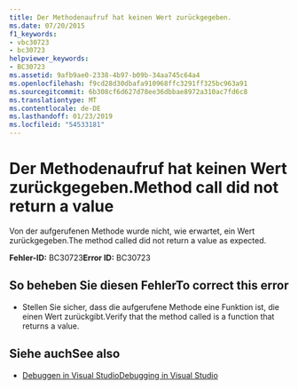 ```yaml
---
title: Der Methodenaufruf hat keinen Wert zurückgegeben.
ms.date: 07/20/2015
f1_keywords:
- vbc30723
- bc30723
helpviewer_keywords:
- BC30723
ms.assetid: 9afb9ae0-2338-4b97-b09b-34aa745c64a4
ms.openlocfilehash: f9cd28d30dbafa910968ffc3291ff325bc963a91
ms.sourcegitcommit: 6b308cf6d627d78ee36dbbae8972a310ac7fd6c8
ms.translationtype: MT
ms.contentlocale: de-DE
ms.lasthandoff: 01/23/2019
ms.locfileid: "54533181"
---
```

# <a name="method-call-did-not-return-a-value"></a><span data-ttu-id="df422-102">Der Methodenaufruf hat keinen Wert zurückgegeben.</span><span class="sxs-lookup"><span data-stu-id="df422-102">Method call did not return a value</span></span>
<span data-ttu-id="df422-103">Von der aufgerufenen Methode wurde nicht, wie erwartet, ein Wert zurückgegeben.</span><span class="sxs-lookup"><span data-stu-id="df422-103">The method called did not return a value as expected.</span></span>  
  
 <span data-ttu-id="df422-104">**Fehler-ID:** BC30723</span><span class="sxs-lookup"><span data-stu-id="df422-104">**Error ID:** BC30723</span></span>  
  
## <a name="to-correct-this-error"></a><span data-ttu-id="df422-105">So beheben Sie diesen Fehler</span><span class="sxs-lookup"><span data-stu-id="df422-105">To correct this error</span></span>  
  
-   <span data-ttu-id="df422-106">Stellen Sie sicher, dass die aufgerufene Methode eine Funktion ist, die einen Wert zurückgibt.</span><span class="sxs-lookup"><span data-stu-id="df422-106">Verify that the method called is a function that returns a value.</span></span>  
  
## <a name="see-also"></a><span data-ttu-id="df422-107">Siehe auch</span><span class="sxs-lookup"><span data-stu-id="df422-107">See also</span></span>
- [<span data-ttu-id="df422-108">Debuggen in Visual Studio</span><span class="sxs-lookup"><span data-stu-id="df422-108">Debugging in Visual Studio</span></span>](/visualstudio/debugger/debugging-in-visual-studio)
